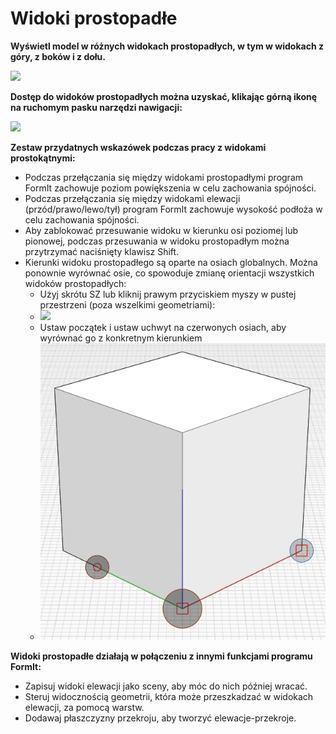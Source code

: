 # Widoki prostopadłe

**Wyświetl model w różnych widokach prostopadłych, w tym w widokach z góry, z boków i z dołu.**

![](../.gitbook/assets/infotainment\_2016\_product\_02.png)

**Dostęp do widoków prostopadłych można uzyskać, klikając górną ikonę na ruchomym pasku narzędzi nawigacji:**

![](<../.gitbook/assets/floating-nav\_flyout (1) (1).PNG>)

**Zestaw przydatnych wskazówek podczas pracy z widokami prostokątnymi:**

* Podczas przełączania się między widokami prostopadłymi program FormIt zachowuje poziom powiększenia w celu zachowania spójności.
* Podczas przełączania się między widokami elewacji (przód/prawo/lewo/tył) program FormIt zachowuje wysokość podłoża w celu zachowania spójności.
* Aby zablokować przesuwanie widoku w kierunku osi poziomej lub pionowej, podczas przesuwania w widoku prostopadłym można przytrzymać naciśnięty klawisz Shift.
* Kierunki widoku prostopadłego są oparte na osiach globalnych. Można ponownie wyrównać osie, co spowoduje zmianę orientacji wszystkich widoków prostopadłych:
   * Użyj skrótu SZ lub kliknij prawym przyciskiem myszy w pustej przestrzeni (poza wszelkimi geometriami):
   * ![](../.gitbook/assets/set-axes\_context.PNG)
   * Ustaw początek i ustaw uchwyt na czerwonych osiach, aby wyrównać go z konkretnym kierunkiem
   * ![](../.gitbook/assets/set-axes.PNG)

**Widoki prostopadłe działają w połączeniu z innymi funkcjami programu FormIt:**

* Zapisuj widoki elewacji jako sceny, aby móc do nich później wracać.
* Steruj widocznością geometrii, która może przeszkadzać w widokach elewacji, za pomocą warstw.
* Dodawaj płaszczyzny przekroju, aby tworzyć elewacje-przekroje.
